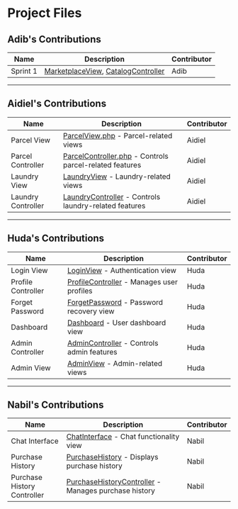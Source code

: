 # Project Files

## Adib's Contributions

| Name           | Description                                                                                 | Contributor    |
|----------------|---------------------------------------------------------------------------------------------|----------------|
| Sprint 1       | [MarketplaceView](resources/views/marketplace), [CatalogController](app/Http/Controllers/CatalogController.php) | Adib           |

---

## Aidiel's Contributions

| Name              | Description                                                                             | Contributor    |
|-------------------|-----------------------------------------------------------------------------------------|----------------|
| Parcel View       | [ParcelView.php](resources/views/parcels) - Parcel-related views                        | Aidiel         |
| Parcel Controller | [ParcelController.php](app/Http/Controllers/ParcelController.php) - Controls parcel-related features | Aidiel         |
| Laundry View      | [LaundryView](resources/views/laundry) - Laundry-related views                          | Aidiel         |
| Laundry Controller| [LaundryController](app/Http/Controllers/LaundryController.php) - Controls laundry-related features | Aidiel |

---

## Huda's Contributions

| Name              | Description                                                                             | Contributor    |
|-------------------|-----------------------------------------------------------------------------------------|----------------|
| Login View        | [LoginView](resources/views/auth) - Authentication view                                 | Huda           |
| Profile Controller| [ProfileController](app/Http/Controllers/ProfileController.php) - Manages user profiles | Huda           |
| Forget Password   | [ForgetPassword](resources/views/auth) - Password recovery view                         | Huda           |
| Dashboard         | [Dashboard](resources/views/dashboard.blade.php) - User dashboard view                 | Huda           |
| Admin Controller  | [AdminController](app/Http/Controllers/AdminController.php) - Controls admin features   | Huda           |
| Admin View        | [AdminView](resources/views/admin) - Admin-related views                                | Huda           |

---

## Nabil's Contributions

| Name                    | Description                                                                       | Contributor    |
|-------------------------|-----------------------------------------------------------------------------------|----------------|
| Chat Interface          | [ChatInterface](resources/views/chat.blade.php) - Chat functionality view         | Nabil          |
| Purchase History        | [PurchaseHistory](resources/views/purchase-history.blade.php) - Displays purchase history | Nabil          |
| Purchase History Controller | [PurchaseHistoryController](app/Http/Controllers/PurchaseHistoryController.php) - Manages purchase history | Nabil |
